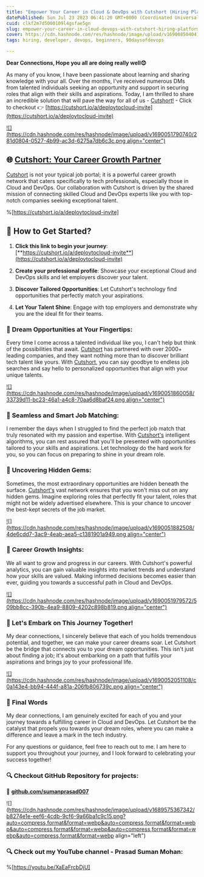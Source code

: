 ```yaml
---
title: "Empower Your Career in Cloud & DevOps with Cutshort (Hiring Platform)🚀"
datePublished: Sun Jul 23 2023 06:41:20 GMT+0000 (Coordinated Universal Time)
cuid: clkf2m7d5000109l4gsfae5gn
slug: empower-your-career-in-cloud-devops-with-cutshort-hiring-platform
cover: https://cdn.hashnode.com/res/hashnode/image/upload/v1690085040410/23379327-de8f-4121-b45c-a9606edc7024.png
tags: hiring, developer, devops, beginners, 90daysofdevops

---
```


**Dear Connections, Hope you all are doing really well😊**

As many of you know, I have been passionate about learning and sharing knowledge with your all. Over the months, I've received numerous DMs from talented individuals seeking an opportunity and support in securing roles that align with their skills and aspirations. Today, I am thrilled to share an incredible solution that will pave the way for all of us - [Cutshort!](https://cutshort.io/a/deploytocloud-invite) - Click to checkout 👉 [https://cutshort.io/a/deploytocloud-invite](https://cutshort.io/a/deploytocloud-invite)

[![](https://cdn.hashnode.com/res/hashnode/image/upload/v1690051790740/281d0804-0527-4b99-ac3d-6275a7db6c3c.png align="center")](https://cutshort.io/a/deploytocloud-invite)

## 🌐 [**Cutshort: Your Career Growth Partner**](https://cutshort.io/a/deploytocloud-invite)

[Cutshort](https://cutshort.io/a/deploytocloud-invite) is not your typical job portal; it is a powerful career growth network that caters specifically to tech professionals, especially those in Cloud and DevOps. Our collaboration with Cutshort is driven by the shared mission of connecting skilled Cloud and DevOps experts like you with top-notch companies seeking exceptional talent.

%[https://cutshort.io/a/deploytocloud-invite] 

## **📢 How to Get Started?**

1. **Click this link to begin your journey**: [**https://cutshort.io/a/deploytocloud-invite**](https://cutshort.io/a/deploytocloud-invite)
    
2. **Create your professional profile**: Showcase your exceptional Cloud and DevOps skills and let employers discover your talent.
    
3. **Discover Tailored Opportunities**: Let Cutshort's technology find opportunities that perfectly match your aspirations.
    
4. **Let Your Talent Shine**: Engage with top employers and demonstrate why you are the ideal fit for their teams.
    

### 🌟 **Dream Opportunities at Your Fingertips**:

Every time I come across a talented individual like you, I can't help but think of the possibilities that await. [Cutshort](https://cutshort.io/a/deploytocloud-invite) has partnered with over 2000+ leading companies, and they want nothing more than to discover brilliant tech talent like yours. With [Cutshort](https://cutshort.io/a/deploytocloud-invite), you can say goodbye to endless job searches and say hello to personalized opportunities that align with your unique talents.

[![](https://cdn.hashnode.com/res/hashnode/image/upload/v1690051860058/33739d11-bc23-46a1-a4c8-70aa6d8baf24.png align="center")](https://cutshort.io/a/deploytocloud-invite)

### 🌈 **Seamless and Smart Job Matching**:

I remember the days when I struggled to find the perfect job match that truly resonated with my passion and expertise. With [Cutshort's](https://cutshort.io/a/deploytocloud-invite) intelligent algorithms, you can rest assured that you'll be presented with opportunities tailored to your skills and aspirations. Let technology do the hard work for you, so you can focus on preparing to shine in your dream role.

### 🌟 **Uncovering Hidden Gems**:

Sometimes, the most extraordinary opportunities are hidden beneath the surface. [Cutshort's](https://cutshort.io/a/deploytocloud-invite) vast network ensures that you won't miss out on any hidden gems. Imagine exploring roles that perfectly fit your talent, roles that might not be widely advertised elsewhere. This is your chance to uncover the best-kept secrets of the job market.

[![](https://cdn.hashnode.com/res/hashnode/image/upload/v1690051882508/4de6cdd7-3ac9-4eab-aea5-c1381901a949.png align="center")](https://cutshort.io/a/deploytocloud-invite)

### 🌈 **Career Growth Insights**:

We all want to grow and progress in our careers. With Cutshort's powerful analytics, you can gain valuable insights into market trends and understand how your skills are valued. Making informed decisions becomes easier than ever, guiding you towards a successful path in Cloud and DevOps.

[![](https://cdn.hashnode.com/res/hashnode/image/upload/v1690051979572/509bb8cc-390b-4ea9-8809-4202c898b819.png align="center")](https://cutshort.io/case-studies)

### **🌟 Let's Embark on This Journey Together!**

My dear connections, I sincerely believe that each of you holds tremendous potential, and together, we can make your career dreams soar. Let Cutshort be the bridge that connects you to your dream opportunities. This isn't just about finding a job; it's about embarking on a path that fulfils your aspirations and brings joy to your professional life.

[![](https://cdn.hashnode.com/res/hashnode/image/upload/v1690052051108/c0a143e4-bb94-444f-a81a-206fb806739c.png align="center")](https://cutshort.io/salary?page=2)

### 💼 **Final Words**

My dear connections, I am genuinely excited for each of you and your journey towards a fulfilling career in Cloud and DevOps. Let Cutshort be the catalyst that propels you towards your dream roles, where you can make a difference and leave a mark in the tech industry.

For any questions or guidance, feel free to reach out to me. I am here to support you throughout your journey, and I look forward to celebrating your success together!

### **🔍 Checkout GitHub Repository for projects:**

**🔗** [**github.com/sumanprasad007**](http://github.com/sumanprasad007)

![](https://cdn.hashnode.com/res/hashnode/image/upload/v1689575367342/b8274e1e-eef6-4cdb-9cf6-9a66ba1c9c15.png?auto=compress,format&format=webp&auto=compress,format&format=webp&auto=compress,format&format=webp&auto=compress,format&format=webp&auto=compress,format&format=webp align="left")

### **🔍 Check out my YouTube channel - Prasad Suman Mohan:**

%[https://youtu.be/XaEaFrcbDjU]